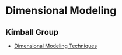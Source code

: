 # Dimensional Modeling

## Kimball Group

- [Dimensional Modeling Techniques](./Dimensional-Modeling-Techniques/README.md)
